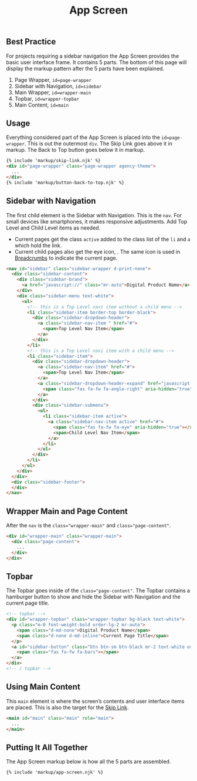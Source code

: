 ﻿---
title: App Screen
summary: The App Screen is the container for your digital product. 
tags: basic view, sidenav, topbar
layout: guide
eleventyNavigation:
  key: App Screen
  parent: Components
  order: 20
  excerpt: The App Screen is the container for your digital product. 
  img: /img/illustrations/illus-app-screen.svg
---

## Best Practice

For projects requiring a sidebar navigation the App Screen provides the basic user interface frame. It contains 5 parts. The bottom of this page will display the markup pattern after the 5 parts have been explained.

1. Page Wrapper, `id=page-wrapper`
1. Sidebar with Navigation, `id=sidebar`
1. Main Wrapper, `id=wrapper-main`
1. Topbar, `id=wrapper-topbar`
1. Main Content, `id=main`

## Usage

Everything considered part of the App Screen is placed into the `id=page-wrapper`. This is out the outermost `div`. The Skip Link goes above it in markup. The Back to Top button goes below it in markup.

```html
{% include 'markup/skip-link.njk' %}
<div id="page-wrapper" class="page-wrapper agency-theme">
  ...
</div>
{% include 'markup/button-back-to-top.njk' %}
```

## Sidebar with Navigation

The first child element is the Sidebar with Navigation. This is the `nav`. For small devices like smartphones, it makes responsive adjustments. Add Top Level and Child Level items as needed.

- Current pages get the class `active` added to the class list of the `li` and `a` which hold the link.
- Current child pages also get the eye icon, <span class="fas fa-eye" aria-hidden="true"></span>. The same icon is used in [Breadcrumbs](/components/breadcrumbs) to indicate the current page.

```html
<nav id="sidebar" class="sidebar-wrapper d-print-none">
  <div class="sidebar-content">
    <div class="sidebar-brand">
      <a href="javascript://" class="mr-auto">Digital Product Name</a>
    </div>
    <div class="sidebar-menu text-white">
      <ul>
        <!-- this is a Top Level navi item without a child menu -->
        <li class="sidebar-item border-top border-black">
          <div class="sidebar-dropdown-header">
            <a class="sidebar-nav-item " href="#">
              <span>Top Level Nav Item</span>
            </a>
          </div>
        </li>
        <!-- this is a Top Level navi item with a child menu -->
        <li class="sidebar-item">
          <div class="sidebar-dropdown-header">
            <a class="sidebar-nav-item" href="#">
              <span>Top Level Nav Item</span>
            </a>
            <a class="sidebar-dropdown-header-expand" href="javascript://" role="button">
              <span class="fas fa-fw fa-angle-right" aria-hidden="true"></span>
            </a>
          </div>
          <div class="sidebar-submenu">
            <ul>
              <li class="sidebar-item active">
                <a class="sidebar-nav-item active" href="#">
                  <span class="fas fa-fw fa-eye" aria-hidden="true"></span>
                  <span>Child Level Nav Item</span>
                </a>
              </li>
            </ul>
          </div>
        </li>
      </ul>
    </div>
  </div>
  <div class="sidebar-footer">
  </div>
</nav>
```

## Wrapper Main and Page Content

After the `nav` is the `class="wrapper-main"` and `class="page-content"`.

```html
<div id="wrapper-main" class="wrapper-main">
  <div class="page-content">
    ...
  </div>
</div>
```

## Topbar

The Topbar goes inside of the `class="page-content"`. The Topbar contains a hamburger button to show and hide the Sidebar with Navigation and the current page title.

```html
<!-- topbar -->
<div id="wrapper-topbar" class="wrapper-topbar bg-black text-white">
  <p class="m-0 font-weight-bold order-lg-2 mr-auto">
    <span class="d-md-none">Digital Product Name</span>
    <span class="d-none d-md-inline">Current Page Title</span>
  </p>
  <a id="sidebar-button" class="btn btn-sm btn-black mr-2 text-white order-lg-1" href="javascript://" role="button">
    <span class="fas fa-fw fa-bars"></span>
  </a>
</div>
<!-- / topbar -->
```

## Using Main Content

This `main` element is where the screen’s contents and user interface items are placed. This is also the target for the [Skip Link](/accessibility/skip-link/).

```html
<main id="main" class="main" role="main">
  ... 
</main>
```

## Putting It All Together

The App Screen markup below is how all the 5 parts are assembled.

```html
{% include 'markup/app-screen.njk' %}
```
